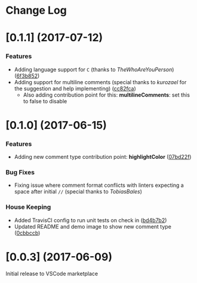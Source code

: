 # Change Log

# [0.1.1] (2017-07-12)

### Features
* Adding language support for `C` (thanks to _TheWhoAreYouPerson_) ([6f3b852](https://github.com/aaron-bond/better-comments/commit/6f3b852))
* Adding support for multiline comments (special thanks to _kurozael_ for the suggestion and help implementing) ([cc82fca](https://github.com/aaron-bond/better-comments/commit/6f3b852cc82fca))
	 - Also adding contribution point for this: **multilineComments**: set this to false to disable

# [0.1.0] (2017-06-15)

### Features
* Adding new comment type contribution point: **highlightColor** ([07bd22f](https://github.com/aaron-bond/better-comments/commit/07bd22f))

### Bug Fixes
* Fixing issue where comment format conflicts with linters expecting a space after initial `//` (special thanks to _TobiasBales_)

### House Keeping
* Added TravisCI config to run unit tests on check in ([bd4b7b2](https://github.com/aaron-bond/better-comments/commit/bd4b7b2))
* Updated README and demo image to show new comment type ([0cbbccb](https://github.com/aaron-bond/better-comments/commit/0cbbccb))


# [0.0.3] (2017-06-09)
Initial release to VSCode marketplace